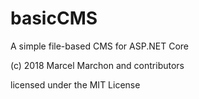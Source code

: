 # basicCMS
A simple file-based CMS for ASP.NET Core

(c) 2018 Marcel Marchon and contributors

licensed under the MIT License
